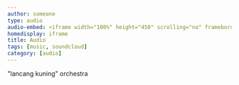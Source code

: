 ```yaml
---
author: someone
type: audio
audio-embed: <iframe width="100%" height="450" scrolling="no" frameborder="no" src="kalimba.ogg></iframe>
homedisplay: iframe
title: Audio
tags: [music, soundcloud]
category: [audio]
---
```

"lancang kuning" orchestra
